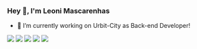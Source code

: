 ### Hey 👋, I'm Leoni Mascarenhas


- 🔭 I’m currently working on Urbit-City as Back-end Developer!

![](https://github-profile-summary-cards.vercel.app/api/cards/profile-details?username=masc1005&theme=github)
![](https://github-profile-summary-cards.vercel.app/api/cards/repos-per-language?username=masc1005&theme=github)
![](https://github-profile-summary-cards.vercel.app/api/cards/most-commit-language?username=masc1005&theme=github)
![](https://github-profile-summary-cards.vercel.app/api/cards/stats?username=masc1005&theme=github)
![](https://github-profile-summary-cards.vercel.app/api/cards/productive-time?username=masc1005&theme=github)
